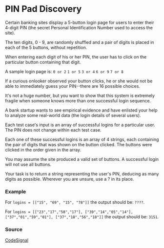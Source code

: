 # PIN Pad Discovery
Certain banking sites display a 5-button login page for users to enter their 4-digit PIN (the secret Personal Identification Number used to access the site).

The ten digits, 0 - 9, are randomly shuffled and a pair of digits is placed in each of the 5 buttons, without repetition.

When entering each digit of his or her PIN, the user has to click on the particular button containing that digit.

A sample login page is:
`0 or 2` `1 or 5` `3 or 4` `6 or 9` `7 or 8`

If a curious onlooker observed your button clicks, he or she would not be able to immediately guess your PIN--there are 16 possible choices.

It's not a huge number, but you want to show that this system is extremely fragile when someone knows more than one successful login sequence.

A bank startup wants to see empirical evidence and have enlisted your help to analyze some real-world data (the login details of several users).

Each test case's input is an array of successful logins for a particular user. The PIN does not change within each test case.

Each one of these successful logins is an array of 4 strings, each containing the pair of digits that was shown on the button clicked. The buttons were clicked in the order given in the array.

You may assume the site produced a valid set of buttons. A successful login will not use all buttons.

Your task is to return a string representing the user's PIN, deducing as many digits as possible. Wherever you are unsure, use a ? in its place.

### Example
For `logins = [["15", "69", "15", "78"]]` the output should be: `????`.

For `logins = [["23","17","58","17"], ["39","14","05","14"], ["37","01","59","01"], ["37","18","56","18"]]` the output should be: `3151`.

### Source
[CodeSignal](https://app.codesignal.com/)